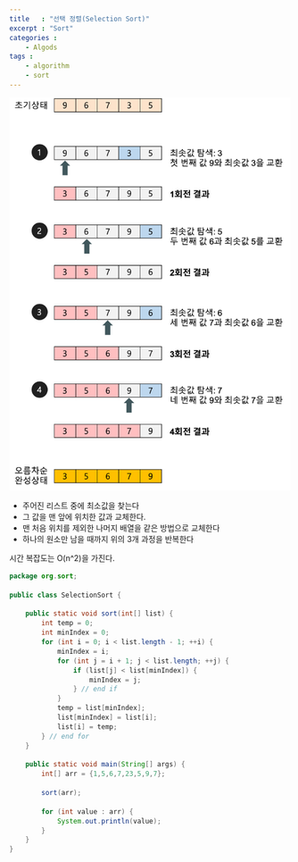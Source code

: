 ```yaml
---
title   : "선택 정렬(Selection Sort)"
excerpt : "Sort"
categories : 
    - Algods
tags : 
    - algorithm
    - sort
---
```

![Selection](/assets/img/algorithm/Selection-sort.png)  

- 주어진 리스트 중에 최소값을 찾는다
- 그 값을 맨 앞에 위치한 값과 교체한다.
- 맨 처음 위치를 제외한 나머지 배열을 같은 방법으로 교체한다
- 하나의 원소만 남을 때까지 위의 3개 과정을 반복한다  

시간 복잡도는 O(n^2)을 가진다.


```java
package org.sort;

public class SelectionSort {

    public static void sort(int[] list) {
        int temp = 0;
        int minIndex = 0;
        for (int i = 0; i < list.length - 1; ++i) {
            minIndex = i;
            for (int j = i + 1; j < list.length; ++j) {
                if (list[j] < list[minIndex]) {
                    minIndex = j;
                } // end if
            }
            temp = list[minIndex];
            list[minIndex] = list[i];
            list[i] = temp;
        } // end for
    }

    public static void main(String[] args) {
        int[] arr = {1,5,6,7,23,5,9,7};

        sort(arr);

        for (int value : arr) {
            System.out.println(value);
        }
    }
}

```